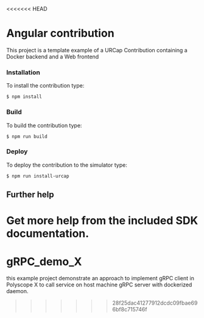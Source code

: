 <<<<<<< HEAD
# Angular contribution

This project is a template example of a URCap Contribution containing a Docker backend and a Web frontend

### Installation
To install the contribution type:

`$ npm install`

### Build
To build the contribution type:

`$ npm run build`

### Deploy
To deploy the contribution to the simulator type:

`$ npm run install-urcap`

## Further help

Get more help from the included SDK documentation.
=======
# gRPC_demo_X
this example project demonstrate an approach to implement gRPC client in Polyscope X to call service on host machine gRPC server with dockerized daemon.
>>>>>>> 28f25dac41277912dcdc09fbae696bf8c715746f
